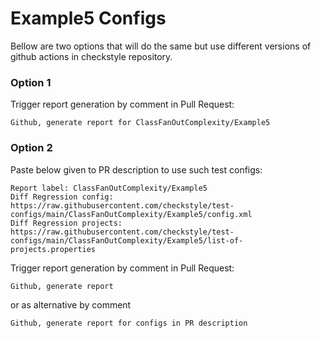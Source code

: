 # Example5 Configs

Bellow are two options that will do the same but use different versions
of github actions in checkstyle repository.


### Option 1
Trigger report generation by comment in Pull Request:
```
Github, generate report for ClassFanOutComplexity/Example5
```

### Option 2

Paste below given to PR description to use such test configs:
```
Report label: ClassFanOutComplexity/Example5
Diff Regression config: https://raw.githubusercontent.com/checkstyle/test-configs/main/ClassFanOutComplexity/Example5/config.xml
Diff Regression projects: https://raw.githubusercontent.com/checkstyle/test-configs/main/ClassFanOutComplexity/Example5/list-of-projects.properties
```

Trigger report generation by comment in Pull Request:
```
Github, generate report
```
or as alternative by comment
```
Github, generate report for configs in PR description
```
